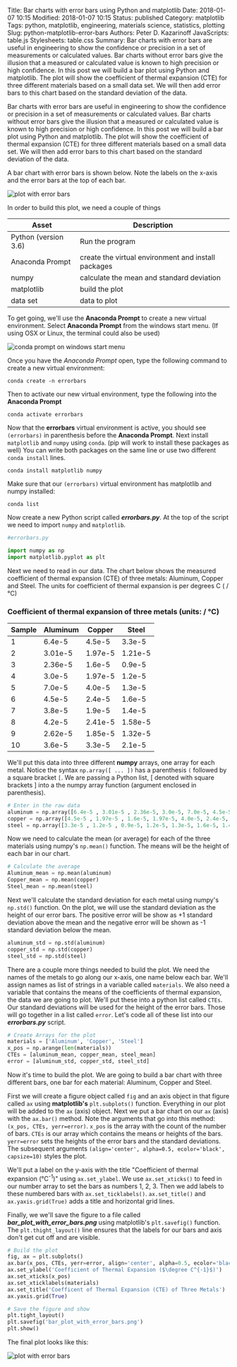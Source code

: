 Title: Bar charts with error bars using Python and matplotlib
Date: 2018-01-07 10:15
Modified: 2018-01-07 10:15
Status: published
Category: matplotlib
Tags: python, matplotlib, engineering, materials science, statistics, plotting
Slug: python-matplotlib-error-bars
Authors: Peter D. Kazarinoff
JavaScripts: table.js
Stylesheets: table.css
Summary: Bar charts with error bars are useful in engineering to show the confidence or precision in a set of measurements or calculated values. Bar charts without error bars give the illusion that a measured or calculated value is known to high precision or high confidence. In this post we will build a bar plot using Python and matplotlib. The plot will show the coefficient of thermal expansion (CTE) for three different materials based on a small data set. We will then add error bars to this chart based on the standard deviation of the data.

Bar charts with error bars are useful in engineering to show the confidence or precision in a set of measurements or calculated values. Bar charts without error bars give the illusion that a measured or calculated value is known to high precision or high confidence. In this post we will build a bar plot using Python and matplotlib. The plot will show the coefficient of thermal expansion (CTE) for three different materials based on a small data set. We will then add error bars to this chart based on the standard deviation of the data.

A bar chart with error bars is shown below. Note the labels on the x-axis and the error bars at the top of each bar.

![plot with error bars]({filename}/images/bar_plot_with_error_bars.png)

In order to build this plot, we need a couple of things

|Asset|Description|
|---|---|
| Python (version 3.6)| Run the program |
| Anaconda Prompt	| create the virtual environment and install packages |
| numpy	| calculate the mean and standard deviation	|
| matplotlib	| build the plot	|
| data set | data to plot |


To get going, we'll use the **Anaconda Prompt** to create a new virtual environment. Select **Anaconda Prompt** from the windows start menu. (If using OSX or Linux, the terminal could also be used)

![conda prompt on windows start menu]({filename}/images/conda_in_windows_start_menu.png)


Once you have the *Anaconda Prompt* open, type the following command to create a new virtual environment:

```
conda create -n errorbars
```

Then to activate our new virtual environment, type the following into the **Anaconda Prompt**

```
conda activate errorbars
```

Now that the **errorbars** virtual environment is active, you should see ```(errorbars)``` in parenthesis before the **Anaconda Prompt**.
Next install ```matplotlib``` and ```numpy``` using ```conda```. (pip will work to install these packages as well) You can write both packages on the same line or use two different ```conda install``` lines.

```
conda install matplotlib numpy
```

Make sure that our ```(errorbars)``` virtual environment has matplotlib and numpy installed:

```
conda list
```

Now create a new Python script called ***errorbars.py***. At the top of the script we need to import ```numpy``` and ```matplotlib```.

```python
#errorbars.py

import numpy as np
import matplotlib.pyplot as plt
```

Next we need to read in our data. The chart below shows the measured coefficient of thermal expansion (CTE) of three metals: Aluminum, Copper and Steel. The units for coefficient of thermal expansion is per degrees C ( / &#176;C)

### Coefficient of thermal expansion of three metals (units: /  &#176;C) 
 Sample | Aluminum | Copper | Steel 
 ----- | ------------- | ------------- | ------------- 
 1 | 6.4e-5  | 4.5e-5  | 3.3e-5  
 2 | 3.01e-5  | 1.97e-5  | 1.21e-5  
 3 | 2.36e-5  | 1.6e-5  | 0.9e-5  
 4 | 3.0e-5  | 1.97e-5 | 1.2e-5  
 5 | 7.0e-5  | 4.0e-5  | 1.3e-5  
 6 | 4.5e-5  | 2.4e-5  | 1.6e-5  
 7 | 3.8e-5 | 1.9e-5  | 1.4e-5 
 8 | 4.2e-5  | 2.41e-5  | 1.58e-5  
 9 | 2.62e-5  | 1.85e-5  | 1.32e-5  
 10 | 3.6e-5  | 3.3e-5  | 2.1e-5  

We'll put this data into three different **numpy** arrays, one array for each metal. Notice the syntax ```np.array([ ... ])``` has a parenthesis ```(``` followed by a square bracket ```[```. We are passing a Python list, \[ denoted with square brackets \] into a the numpy array function (argument enclosed in parenthesis).

```python
# Enter in the raw data
aluminum = np.array([6.4e-5 , 3.01e-5 , 2.36e-5, 3.0e-5, 7.0e-5, 4.5e-5, 3.8e-5, 4.2e-5, 2.62e-5, 3.6e-5])
copper = np.array([4.5e-5 , 1.97e-5 , 1.6e-5, 1.97e-5, 4.0e-5, 2.4e-5, 1.9e-5, 2.41e-5 , 1.85e-5, 3.3e-5 ])
steel = np.array([3.3e-5 , 1.2e-5 , 0.9e-5, 1.2e-5, 1.3e-5, 1.6e-5, 1.4e-5, 1.58e-5, 1.32e-5 , 2.1e-5])
```

Now we need to calculate the mean (or average) for each of the three materials using numpy's ```np.mean()``` function. The means will be the height of each bar in our chart.

```python
# Calculate the average
Aluminum_mean = np.mean(aluminum)
Copper_mean = np.mean(copper)
Steel_mean = np.mean(steel)
```

Next we'll calculate the standard deviation for each metal using numpy's ```np.std()``` function. On the plot, we will use the standard deviation as the height of our error bars. The positive error will be show as +1 standard deviation above the mean and the negative error will be shown as -1 standard deviation below the mean. 

```python
aluminum_std = np.std(aluminum)
copper_std = np.std(copper)
steel_std = np.std(steel)
```

There are a couple more things needed to build the plot. We need the names of the metals to go along our x-axis, one name below each bar. We'll assign names as list of strings in a variable called ```materials```. We also need a variable that contains the means of the coefficients of thermal expansion, the data we are going to plot. We'll put these into a python list called ```CTEs```. Our standard deviations will be used for the height of the error bars. Those will go together in a list called ```error```. Let's code all of these list into our ***errorbars.py*** script.

```python
# Create Arrays for the plot
materials = ['Aluminum', 'Copper', 'Steel']
x_pos = np.arange(len(materials))
CTEs = [aluminum_mean, copper_mean, steel_mean]
error = [aluminum_std, copper_std, steel_std]
```

Now it's time to build the plot. We are going to build a bar chart with three different bars, one bar for each material: Aluminum, Copper and Steel. 

First we will create a figure object called ```fig``` and an axis object in that figure called ```ax``` using **matplotlib's** ```plt.subplots()``` function. Everything in our plot will be added to the ```ax``` (axis) object.  Next we put a bar chart on our ```ax``` (axis) with the ```ax.bar()``` method.  Note the arguments that go into this method: ```(x_pos, CTEs, yerr=error)```.  ```x_pos``` is the array with the count of the number of bars. ```CTEs``` is our array which contains the means or heights of the bars. ```yerr=error``` sets the heights of the error bars and the standard deviations. The subsequent arguments ```(align='center', alpha=0.5, ecolor='black', capsize=10)``` styles the plot.

We'll put a label on the y-axis with the title "Coefficient of thermal expansion (&#176;C<sup>-1</sup>)" using ```ax.set_ylabel```. We use ```ax.set_xticks()``` to feed in our number array to set the bars as numbers 1, 2, 3.  Then we add labels to these numbered bars with ```ax.set_ticklabels()```. ```ax.set_title()``` and ```ax.yaxis.grid(True)``` adds a title and horizontal grid lines.

Finally, we we'll save the figure to a file called **_bar_plot_with_error_bars.png_** using matplotlib's ```plt.savefig()``` function. The ```plt.thight_layout()``` line ensures that the labels for our bars and axis don't get cut off and are visible. 

```python
# Build the plot
fig, ax = plt.subplots()
ax.bar(x_pos, CTEs, yerr=error, align='center', alpha=0.5, ecolor='black', capsize=10)
ax.set_ylabel('Coefficient of Thermal Expansion ($\degree C^{-1}$)')
ax.set_xticks(x_pos)
ax.set_xticklabels(materials)
ax.set_title('Coefficent of Thermal Expansion (CTE) of Three Metals')
ax.yaxis.grid(True)

# Save the figure and show
plt.tight_layout()
plt.savefig('bar_plot_with_error_bars.png')
plt.show()
```

The final plot looks like this:

![plot with error bars]({filename}/images/bar_plot_with_error_bars.png)